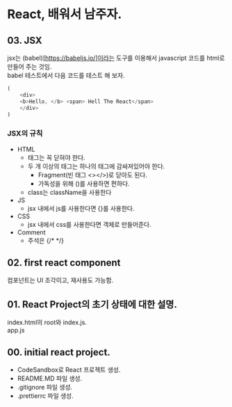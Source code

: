 # React, 배워서 남주자.

## 03. JSX
jsx는 (babel)[https://babeljs.io/]이라는 도구를 이용해서 javascript 코드를 html로 만들어 주는 것임.  
babel 테스트에서 다음 코드를 테스트 해 보자.  
```js
(
	<div>
    <b>Hello, </b> <span> Hell The React</span>
	</div> 
)
```
### JSX의 규칙
- HTML
  - 태그는 꼭 닫혀야 한다.
  - 두 개 이상의 태그는 하나의 태그에 감싸져있어야 한다.
    - Fragment(빈 태그 <></>)로 닫아도 된다.
    - 가독성을 위해 ()를 사용하면 편하다.
  - class는 className을 사용한다
- JS
  - jsx 내에서 js를 사용한다면 {}를 사용한다.
- CSS
  - jsx 내에서 css를 사용한다면 객체로 만들어준다.
- Comment
  - 주석은 {/\* \*/}


## 02. first react component
컴포넌트는 UI 조각이고, 재사용도 가능함.

## 01. React Project의 초기 상태에 대한 설명.
index.html의 root와 index.js.  
app.js

## 00. initial react project.
- CodeSandbox로 React 프로젝트 생성.
- README.MD 파일 생성.
- .gitignore 파일 생성.
- .prettierrc 파일 생성.